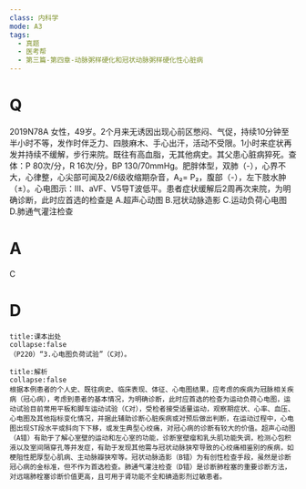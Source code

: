 ```yaml
---
class: 内科学
mode: A3
tags:
  - 真题
  - 医考帮
  - 第三篇-第四章-动脉粥样硬化和冠状动脉粥样硬化性心脏病
---
```


# Q
2019N78A 女性，49岁。2个月来无诱因出现心前区憋闷、气促，持续10分钟至半小时不等，发作时伴乏力、四肢麻木、手心出汗，活动不受限。1小时来症状再发并持续不缓解，步行来院。既往有高血脂，无其他病史。其父患心脏病猝死。查体：P 80次/分，R 16次/分，BP 130/70mmHg。肥胖体型，双肺（-），心界不大，心律整，心尖部可闻及2/6级收缩期杂音，A₂= P₂，腹部（-），左下肢水肿（±）。心电图示：Ⅲ、aVF、V5导T波低平。患者症状缓解后2周再次来院，为明确诊断，此时应首选的检查是
A.超声心动图
B.冠状动脉造影
C.运动负荷心电图
D.肺通气灌注检查

# A
C
# D
```ad-note
title:课本出处
collapse:false
（P220）“3.心电图负荷试验”（C对）。
```

```ad-summary
title:解析
collapse:false
根据本例患者的个人史、既往病史、临床表现、体征、心电图结果，应考虑的疾病为冠脉相关疾病（冠心病），考虑到患者的基本情况，为明确诊断，此时应首选的检查为运动负荷心电图，运动试验目前常用平板和脚车运动试验（C对），受检者接受适量运动，观察期症状、心率、血压、心电图及其他指标变化情况，并据此辅助诊断心脏疾病或对预后做出判断，在运动过程中，心电图出现ST段水平或斜向下下移，或发生典型心绞痛，对冠心病的诊断有较大的价值。超声心动图（A错）有助于了解心室壁的运动和左心室的功能，诊断室壁瘤和乳头肌功能失调，检测心包积液以及室间隔穿孔等并发症，有助于发现其他需与冠状动脉狭窄导致的心绞痛相鉴别的疾病，如梗阻性肥厚型心肌病、主动脉瓣狭窄等。冠状动脉造影（B错）为有创性检查手段，虽然是诊断冠心病的金标准，但不作为首选检查。肺通气灌注检查（D错）是诊断肺栓塞的重要诊断方法，对远端肺栓塞诊断价值更高，且可用于肾功能不全和碘造影剂过敏患者。
```

